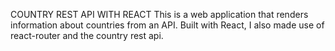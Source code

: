 COUNTRY REST API WITH REACT
This is a web application that renders information about countries from an API. Built with React, I also made use of react-router and the country rest api.